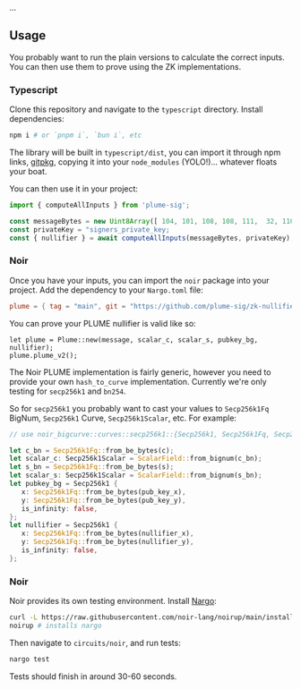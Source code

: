 ...

## Usage

You probably want to run the plain versions to calculate the correct inputs. You can then use them to prove using the ZK implementations.

### Typescript

Clone this repository and navigate to the `typescript` directory. Install dependencies:

```bash
npm i # or `pnpm i`, `bun i`, etc
```

The library will be built in `typescript/dist`, you can import it through npm links, [gitpkg](https://gitpkg.vercel.app/), copying it into your `node_modules` (YOLO!)... whatever floats your boat.

You can then use it in your project:

```ts
import { computeAllInputs } from 'plume-sig';

const messageBytes = new Uint8Array([ 104, 101, 108, 108, 111,  32, 110, 111, 105, 114 ]) // bytes for "hello noir"
const privateKey = "signers_private_key;
const { nullifier } = await computeAllInputs(messageBytes, privateKey);
```

### Noir

Once you have your inputs, you can import the `noir` package into your project. Add the dependency to your `Nargo.toml` file:

```toml
plume = { tag = "main", git = "https://github.com/plume-sig/zk-nullifier-sig", directory = "circuits/noir/plume" }
```

You can prove your PLUME nullifier is valid like so:

```nr
let plume = Plume::new(message, scalar_c, scalar_s, pubkey_bg, nullifier);
plume.plume_v2();
```

The Noir PLUME implementation is fairly generic, however you need to provide your own `hash_to_curve` implementation. Currently we're only testing for `secp256k1` and `bn254`.

So for `secp256k1` you probably want to cast your values to `Secp256k1Fq` BigNum, `Secp256k1` Curve, `Secp256k1Scalar`, etc. For example:

```rust
// use noir_bigcurve::curves::secp256k1::{Secp256k1, Secp256k1Fq, Secp256k1Scalar};

let c_bn = Secp256k1Fq::from_be_bytes(c);
let scalar_c: Secp256k1Scalar = ScalarField::from_bignum(c_bn);
let s_bn = Secp256k1Fq::from_be_bytes(s);
let scalar_s: Secp256k1Scalar = ScalarField::from_bignum(s_bn);
let pubkey_bg = Secp256k1 {
   x: Secp256k1Fq::from_be_bytes(pub_key_x),
   y: Secp256k1Fq::from_be_bytes(pub_key_y),
   is_infinity: false,
};
let nullifier = Secp256k1 {
   x: Secp256k1Fq::from_be_bytes(nullifier_x),
   y: Secp256k1Fq::from_be_bytes(nullifier_y),
   is_infinity: false,
};

```

### Noir

Noir provides its own testing environment. Install [Nargo](https://noir-lang.org/docs/getting_started/noir_installation):

```bash
curl -L https://raw.githubusercontent.com/noir-lang/noirup/main/install | bash # installs noirup, the nargo installer
noirup # installs nargo
```

Then navigate to `circuits/noir`, and run tests:

```bash
nargo test
```

Tests should finish in around 30-60 seconds.